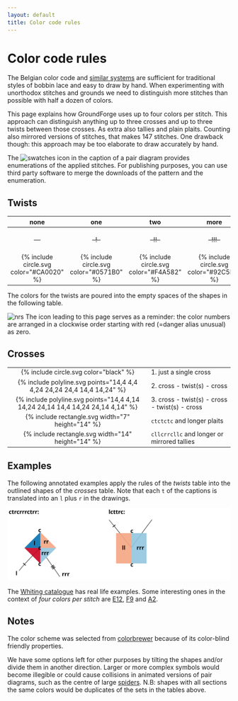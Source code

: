 ```yaml
---
layout: default
title: Color code rules
---
```


Color code rules
================

The Belgian color code and [similar systems](Color-Code) are sufficient for traditional styles of bobbin lace and easy to draw by hand.
When experimenting with unorthodox stitches and grounds we need to distinguish more stitches than possible with half a dozen of colors.

This page explains how GroundForge uses up to four colors per stitch.
This approach can distinguish anything up to three crosses
and up to three twists between those crosses.
As extra also tallies and plain plaits.
Counting also mirrored versions of stitches, that makes 147 stitches.
One drawback though: this approach may be too elaborate to draw accurately by hand.

The ![swatches](/GroundForge/images/swatches.png) icon in the caption of a pair diagram
provides enumerations of the applied stitches. 
For publishing purposes, you can use third party software to merge
the downloads of the pattern and the enumeration.

Twists
------

| none| one | two | more | |
| :---: | :---: | :---: | :---: | :--- |
| ~~&nbsp;&nbsp;&nbsp;&nbsp;~~ | ~~&nbsp; ! &nbsp;~~ | ~~&nbsp; !! &nbsp;~~ | ~~&nbsp; !!! &nbsp;~~ | twists between stitches |
| {% include circle.svg color="#CA0020" %}  | {% include circle.svg color="#0571B0" %} | {% include circle.svg color="#F4A582" %} | {% include circle.svg color="#92C5DE" %} | twists between crosses |

The colors for the twists are poured into the empty spaces of the shapes in the following table.

![nrs](/GroundForge/images/to-color-rules.png) The icon leading to this page serves as a reminder:
the color numbers are arranged in a clockwise order starting with red (=danger alias unusual) as zero.

Crosses
-------

| | |
| :---: | :--- |
| {% include circle.svg color="black" %} | 1. just a single cross |
| {% include polyline.svg points="14,4 4,4 4,24 24,24 24,4 14,4 14,24" %} | 2. cross - twist(s) - cross |
| {% include polyline.svg points="14,4 4,14 14,24 24,14 14,4 14,24 24,14 4,14" %} | 3. cross - twist(s) - cross - twist(s) - cross |
| {% include rectangle.svg width="7" height="14" %} | `ctctctc` and longer plaits |
| {% include rectangle.svg width="14" height="14" %} | `cllcrrcllc` and longer or mirrored tallies |

Examples
--------

The following annotated examples apply the rules of the _twists_ table into the outlined shapes of the _crosses_ table.
Note that each `t` of the captions is translated into an `l` plus `r` in the drawings.

![](images/examples.svg)

The [Whiting catalogue](gw-lace-to-gf) has real life examples. 
Some interesting ones in the context of _four colors per stitch_ are
[E12](/GroundForge/tiles?whiting=E12_P167&patchWidth=20&patchHeight=20&h1=ct&c1=ctctt&a1=ctctt&i2=ctrct&h2=ct&g2=ct&f2=ct&e2=ctlct&h3=ct&g3=ct&f3=ct&b3=ctctt&i4=ctrct&h4=ct&g4=ct&f4=ct&e4=ctlct&f5=ct&c5=ctct&a5=ctct&j6=ctrct&i6=ct&h6=ct&g6=ctct&f6=ct&e6=ct&d6=ctlct&i7=ct&e7=ct&j8=ct&i8=ct&h8=ctlct&f8=ctrct&e8=ct&d8=ct&c8=ctlct&a8=ctrct&j9=ct&d9=ct&j10=ct&i10=ctlct&e10=ctrct&d10=ct&c10=ct&b10=ctct&a10=ct&tile=7-4----7--,x-xwaaa1cy,-5-x-788-x,y-wxa111cx,7-4--7----,x-x2a1cdd6,x-x-7---4-,8-1a1c-b8d,---7-x-x-4,d3a1cx-xb8&footsideStitch=ctctt&tileStitch=ct&headsideStitch=ctctt&shiftColsSW=-5&shiftRowsSW=10&shiftColsSE=5&shiftRowsSE=10),
[F9](/GroundForge/tiles?whiting=F9_P185&patchWidth=26&patchHeight=26&m1=ctc&e1=ctc&o3=llcttctt&k3=cttctt&g3=ctcrrrctc&e3=ctc&c3=ctcllctc&g4=ctc&e4=ctc&i5=llctctt&g5=ctc&e5=ctc&c5=ctc&a5=rrctctt&e6=ctc&c6=ctc&o7=cttctt&k7=cttctt&g7=ctcrrctcrr&e7=ctc&c7=ctcllctcll&tile=--x-5-x---x-c-x-,-----w-----y-w--,--g-g-c---b---c-,---w8-mv-yx---xw,h-g-f-f-5-x---x-,-w8-mv---w-----y,--f-f-c---c---b-,--xw--x---xw-yx-&footsideStitch=ctctt&tileStitch=ctc&headsideStitch=ctctt&shiftColsSW=-8&shiftRowsSW=8&shiftColsSE=8&shiftRowsSE=8)
and [A2](/GroundForge/tiles?whiting=A2_P71&tile=831,4-7,-5-&headside=d,-,c,-&footside=b,-,a,-&footsideStitch=ctctt&patchWidth=9&patchHeight=10&k1=lctctt&d1=ct&c1=ctct&b1=ct&a1=rctctt&d2=ctct&b2=ctct&k3=lctctt&c3=ctct&a3=rctctt&tileStitch=ctct&headsideStitch=ctctt&shiftColsSW=-2&shiftRowsSW=2&shiftColsSE=2&shiftRowsSE=2).

Notes
-----

The color scheme was selected from [colorbrewer](https://colorbrewer2.org/?type=diverging&scheme=RdBu&n=5)
because of its color-blind friendly properties.

We have some options left for other purposes
by tilting the shapes and/or divide them in another direction.
Larger or more complex symbols would become illegible or could cause collisions
in animated versions of pair diagrams, such as the centre of large 
[spiders](https://jo-pol.github.io/GroundForge/tiles.html?patchWidth=20&patchHeight=20&g1=tc&a1=ctctctcttt&l2=crcrcrclll&k2=ctctc&j2=cttcttc&i2=ctttctttc&h2=crcrc&g2=cttc&f2=clclc&e2=ctttctttc&d2=cttcttc&c2=ctctc&b2=clclclcrrr&l3=ctc&k3=ctc&j3=clllc&i3=crrcrrc&h3=clcrc&g3=cttcttc&f3=crclc&e3=cllcllc&d3=crrrc&c3=ctc&b3=ctc&a3=cc&l4=ctc&k4=cllc&j4=crrrcrrrc&i4=cllcrc&h4=cllcrrc&g4=ctttc&f4=crrcllc&e4=crrclc&d4=clllclllc&c4=crrc&b4=ctc&a4=ccc&l5=clc&k5=rctct&j5=clllcrc&i5=clllcrrc&h5=ctc&g5=ctttctttc&f5=ctc&e5=crrrcllc&d5=crrrclc&c5=lctct&b5=crc&a5=ctc&l6=rctct&k6=ctc&j6=ctc&i6=clcrclc&h6=c&f6=c&e6=clclcrc&d6=ctc&c6=ctc&b6=lctct&a6=cc&tile=5-----5-----,-CDDD632AAAB,566666322222,566666322222,566666322222,566666-22222&shiftColsSW=-6&shiftRowsSW=6&shiftColsSE=6&shiftRowsSE=6).
N.B: shapes with all sections the same colors would be duplicates of the sets in the tables above. 
